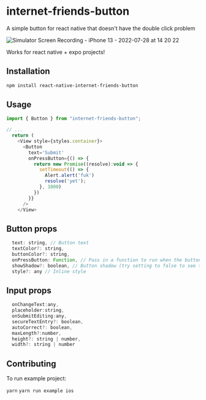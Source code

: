 # internet-friends-button
A simple button for react native that doesn't have the double click problem

![Simulator Screen Recording - iPhone 13 - 2022-07-28 at 14 20 22](https://user-images.githubusercontent.com/7016669/181639632-dbf2f443-426c-4477-b8b3-4f833369c45d.gif)

Works for react native + expo projects!

## Installation

```sh
npm install react-native-internet-friends-button
```

## Usage

```js
import { Button } from "internet-friends-button";

// ...
  return (
    <View style={styles.container}>
      <Button 
        text='Submit' 
        onPressButton={() => {
          return new Promise((resolve):void => {
            setTimeout(() => {
              Alert.alert('fuk')
              resolve('yet'); 
            }, 1000)
          })
        }}
      />
    </View>
```

## Button props
```js
  text: string, // Button text
  textColor?: string, 
  buttonColor?: string,
  onPressButton: Function, // Pass in a function to run when the button is clicked
  showShadow?: boolean, // Button shadow (try setting to false to see the difference)
  style?: any // Inline style
```

## Input props
```js
  onChangeText:any,
  placeholder:string,
  onSubmitEditing:any,
  secureTextEntry?: boolean,
  autoCorrect?: boolean,
  maxLength?:number,
  height?: string | number,
  width?: string | number
```


## Contributing

To run example project: 

```yarn```
```yarn run example ios```